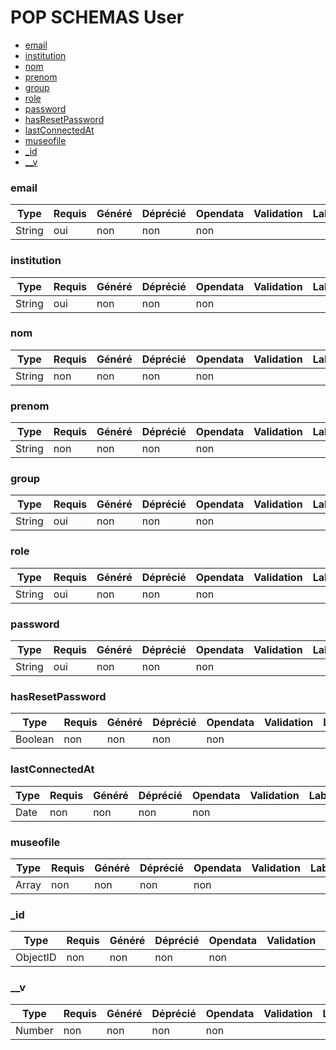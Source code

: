 # POP SCHEMAS User

- [email](/apps/api/doc/User.md#email)
- [institution](/apps/api/doc/User.md#institution)
- [nom](/apps/api/doc/User.md#nom)
- [prenom](/apps/api/doc/User.md#prenom)
- [group](/apps/api/doc/User.md#group)
- [role](/apps/api/doc/User.md#role)
- [password](/apps/api/doc/User.md#password)
- [hasResetPassword](/apps/api/doc/User.md#hasResetPassword)
- [lastConnectedAt](/apps/api/doc/User.md#lastConnectedAt)
- [museofile](/apps/api/doc/User.md#museofile)
- [_id](/apps/api/doc/User.md#_id)
- [__v](/apps/api/doc/User.md#__v)
### email





|Type|Requis|Généré|Déprécié|Opendata|Validation|Label|
|----|------|------|------|--------|----------|-----|
|String|oui|non|non|non|||

### institution





|Type|Requis|Généré|Déprécié|Opendata|Validation|Label|
|----|------|------|------|--------|----------|-----|
|String|oui|non|non|non|||

### nom





|Type|Requis|Généré|Déprécié|Opendata|Validation|Label|
|----|------|------|------|--------|----------|-----|
|String|non|non|non|non|||

### prenom





|Type|Requis|Généré|Déprécié|Opendata|Validation|Label|
|----|------|------|------|--------|----------|-----|
|String|non|non|non|non|||

### group





|Type|Requis|Généré|Déprécié|Opendata|Validation|Label|
|----|------|------|------|--------|----------|-----|
|String|oui|non|non|non|||

### role





|Type|Requis|Généré|Déprécié|Opendata|Validation|Label|
|----|------|------|------|--------|----------|-----|
|String|oui|non|non|non|||

### password





|Type|Requis|Généré|Déprécié|Opendata|Validation|Label|
|----|------|------|------|--------|----------|-----|
|String|oui|non|non|non|||

### hasResetPassword





|Type|Requis|Généré|Déprécié|Opendata|Validation|Label|
|----|------|------|------|--------|----------|-----|
|Boolean|non|non|non|non|||

### lastConnectedAt





|Type|Requis|Généré|Déprécié|Opendata|Validation|Label|
|----|------|------|------|--------|----------|-----|
|Date|non|non|non|non|||

### museofile





|Type|Requis|Généré|Déprécié|Opendata|Validation|Label|
|----|------|------|------|--------|----------|-----|
|Array|non|non|non|non|||

### _id





|Type|Requis|Généré|Déprécié|Opendata|Validation|Label|
|----|------|------|------|--------|----------|-----|
|ObjectID|non|non|non|non|||

### __v





|Type|Requis|Généré|Déprécié|Opendata|Validation|Label|
|----|------|------|------|--------|----------|-----|
|Number|non|non|non|non|||
